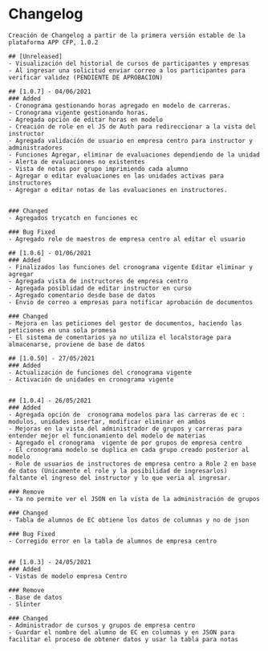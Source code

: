# Changelog 
    Creación de Changelog a partir de la primera versión estable de la plataforma APP CFP, 1.0.2

    ## [Unreleased]
    - Visualización del historial de cursos de participantes y empresas
    - Al ingresar una solicitud enviar correo a los participantes para verificar validez (PENDIENTE DE APROBACION)

    ## [1.0.7] - 04/06/2021
    ### Added
    - Cronograma gestionando horas agregado en modelo de carreras. 
    - Cronograma vigente gestionando horas. 
    - Agregada opción de editar horas en modelo
    - Creación de role en el JS de Auth para redireccionar a la vista del instructor 
    - Agregada validación de usuario en empresa centro para instructor y administradores
    - Funciones Agregar, eliminar de evaluaciones dependiendo de la unidad 
    - Alerta de evaluaciones no existentes
    - Vista de notas por grupo imprimiendo cada alumno
    - Agregar o editar evaluaciones en las unidades activas para instructores
    - Agregar o editar notas de las evaluaciones en instructores.

    
    ### Changed
    - Agregados trycatch en funciones ec 

    ### Bug Fixed
    - Agregado role de maestros de empresa centro al editar el usuario 

    ## [1.0.6] - 01/06/2021
    ### Added
    - Finalizados las funciones del cronograma vigente Editar eliminar y agregar
    - Agregada vista de instructores de empresa centro
    - Agregada posiblidad de editar instructor en curso 
    - Agregado comentario desde base de datos
    - Envio de correo a empresas para notificar aprobación de documentos

    ### Changed
    - Mejora en las peticiones del gestor de documentos, haciendo las peticiones en una sola promesa
    - El sistema de comentarios ya no utiliza el localstorage para almacenarse, proviene de base de datos

    ## [1.0.50] - 27/05/2021
    ### Added
    - Actualización de funciones del cronograma vigente
    - Activación de unidades en cronograma vigente


    ## [1.0.4] - 26/05/2021
    ### Added
    - Agregada opción de  cronograma modelos para las carreras de ec : modulos, unidades insertar, modificar eliminar en ambos
    - Mejoras en la vista del administrador de grupos y carreras para entender mejor el funcionamiento del modelo de materias
    - Agregado el cronograma  vigente de por grupos de empresa centro
    - El cronograma modelo se duplica en cada grupo creado posterior al modelo
    - Role de usuarios de instructores de empresa centro a Role 2 en base de datos (Unicamente el role y la posibilidad de ingresarlos)
    faltante el ingreso del instructor y lo que veria al ingresar.

    ### Remove
    - Ya no permite ver el JSON en la vista de la administración de grupos

    ### Changed
    - Tabla de alumnos de EC obtiene los datos de columnas y no de json

    ### Bug Fixed
    - Corregido error en la tabla de alumnos de empresa centro 


    ## [1.0.3] - 24/05/2021
    ### Added
    - Vistas de modelo empresa Centro
    
    ### Remove
    - Base de datos
    - Slinter 

    ### Changed
    - Administrador de cursos y grupos de empresa centro
    - Guardar el nombre del alumno de EC en columnas y en JSON para facilitar el proceso de obtener datos y usar la tabla para notas 
